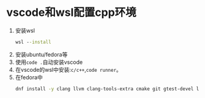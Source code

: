 # vscode和wsl配置cpp环境

1. 安装wsl
    ```cmd
    wsl --install
    ```
2. 安装ubuntu/fedora等
3. 使用`code .`自动安装vscode
4. 在vscode的wsl中安装:`c/c++`,`code runner`。
5. 在fedora中
    ```bash
    dnf install -y clang llvm clang-tools-extra cmake git gtest-devel libasan libubsan python3-lit diffutils && dnf clean all
    ```